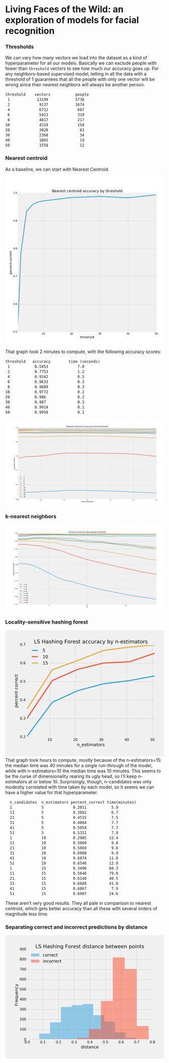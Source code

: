 # Living Faces of the Wild: an exploration of models for facial recognition


### Thresholds
We can vary how many vectors we load into the dataset as a kind of hyperparameter for all our models. Basically we can exclude people with fewer than `threshold` vectors to see how much our accuracy goes up. For any neighbors-based supervised model, letting in all the data with a threshold of 1 guarantees that all the people with only one vector will be wrong since their nearest neighbors will always be another person.

```
threshold 	 vectors           people         
 1	          13199	           5736
 2	           9137	           1674
 4	           6712	            607
 6	           5413	            310
 8	           4817	            217
10	           4319	            158
20	           3020	             62
30	           2368	             34
40	           1865	             19
50	           1558	             12
```


### Nearest centroid

As a baseline, we can start with Nearest Centroid.

![Graph: Nearest centroid accuracy by threshold](images/nearest_centroid1.png)

That graph took 2 minutes to compute, with the following accuracy scores:
```
threshold 	accuracy       	time (seconds)
 1	         0.5453	            7.0
 2	         0.7753	            1.2
 4	         0.9342	            0.5
 6	         0.9633	            0.3
 8	         0.9689	            0.3
10	         0.9772	            0.2
20	         0.986	            0.2
30	         0.987	            0.3
40	         0.9914	            0.1
50	         0.9958	            0.1
```

![Graph: Nearest centroid accuracy by threshold](images/nearest_centroid_thresholds_shrink.png)

### k-nearest neighbors
![Graph: comparison of k-nearest neighbors by n_neighbors and threshold](images/knn_2-50.png)
### Locality-sensitive hashing forest
![Graph: comparison of LSHForest by n-estimators with threshold=2](images/lshf_accuracy_by_n-estimators_threshold=2.png)
That graph took hours to compute, mostly because of the n-estimators=15: the median time was 40 minutes for a single run-through of the model, while with n-estimators=10 the median time was 10 minutes. This seems to be the curse of dimensionality rearing its ugly head, so I'll keep n-estimators at or below 10. Surprisingly, though, n-candidates was only modestly correlated with time taken by each model, so it seems we can have a higher value for that hyperparameter.
```
  n_candidates  n_estimators percent_correct time(minutes)
  1             5             0.2011           5.9
  11            5             0.3882           6.7
  21            5             0.4515           7.5
  31            5             0.4884           7.7
  41            5             0.5054           7.7
  51            5             0.5311           7.9
  1             10            0.2985          12.4
  11            10            0.5060           9.8
  21            10            0.5669           9.6
  31            10            0.6008           9.9
  41            10            0.6074          11.0
  51            10            0.6546          12.8
  1             15            0.3490          60.3
  11            15            0.5640          79.8
  21            15            0.6148          40.5
  31            15            0.6688          41.0
  41            15            0.6867           7.9
  51            15            0.6987          24.6
```
These aren't very good results. They all pale in comparison to nearest centroid, which gets better accuracy than all these with several orders of magnitude less time.

### Separating correct and incorrect predictions by distance
![Histogram: comparison of distance between a vector and its nearest neighbor using LSHForest, separated by correct and incorrect predictions](images/lshf_distancediff_thresh=1_n-candidates=100.png)
